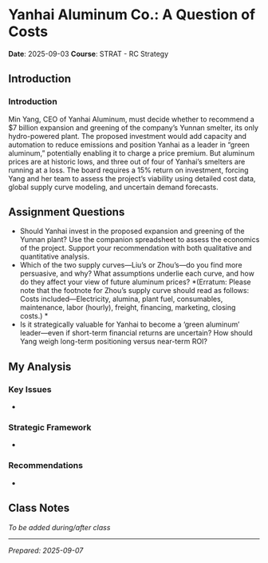 # Yanhai Aluminum Co.: A Question of Costs
**Date**: 2025-09-03
**Course**: STRAT - RC Strategy

## Introduction
### Introduction 
 
Min Yang, CEO of Yanhai Aluminum, must decide whether to recommend a $7 billion expansion and greening of the company’s Yunnan smelter, its only hydro-powered plant. The proposed investment would add capacity and automation to reduce emissions and position Yanhai as a leader in “green aluminum,” potentially enabling it to charge a price premium. But aluminum prices are at historic lows, and three out of four of Yanhai’s smelters are running at a loss. The board requires a 15% return on investment, forcing Yang and her team to assess the project’s viability using detailed cost data, global supply curve modeling, and uncertain demand forecasts. 
 
### 

## Assignment Questions
 
 
 - Should Yanhai invest in the proposed expansion and greening of the Yunnan plant? Use the companion spreadsheet to assess the economics of the project. Support your recommendation with both qualitative and quantitative analysis. 
 - Which of the two supply curves—Liu’s or Zhou’s—do you find more persuasive, and why? What assumptions underlie each curve, and how do they affect your view of future aluminum prices? *(Erratum: Please note that the footnote for Zhou’s supply curve should read as follows: Costs included—Electricity, alumina, plant fuel, consumables, maintenance, labor (hourly), freight, financing, marketing, closing costs.) *
 - Is it strategically valuable for Yanhai to become a ‘green aluminum’ leader—even if short-term financial returns are uncertain? How should Yang weigh long-term positioning versus near-term ROI? 
  
### 

## My Analysis

### Key Issues
- 

### Strategic Framework
- 

### Recommendations
- 

## Class Notes
*To be added during/after class*

---
*Prepared: 2025-09-07*
